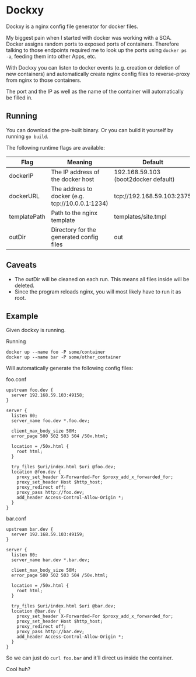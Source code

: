 # Dockxy

Dockxy is a nginx config file generator for docker files.

My biggest pain when I started with docker was working with a SOA.
Docker assigns random ports to exposed ports of containers. Therefore
talking to those endpoints required me to look up the ports using `docker ps -a`,
feeding them into other Apps, etc.

With Dockxy you can listen to docker events (e.g. creation or deletion of new
containers) and automatically create nginx config files to reverse-proxy from
nginx to those containers.

The port and the IP as well as the name of the container will automatically be
filled in.

## Running

You can download the pre-built binary. Or you can build it yourself by running
`go build`.

The following runtime flags are available:

Flag         | Meaning | Default
-------------|-------- | -------
dockerIP     | The IP address of the docker host                | 192.168.59.103 (boot2docker default)
dockerURL    | The address to docker (e.g. tcp://10.0.0.1:1234) | tcp://192.168.59.103:2375
templatePath | Path to the nginx template                       | templates/site.tmpl
outDir       | Directory for the generated config files         | out

## Caveats

* The outDir will be cleaned on each run. This means all files inside will be deleted.
* Since the program reloads nginx, you will most likely have to run it as root.

## Example

Given dockxy is running.

Running

```
docker up --name foo -P some/container
docker up --name bar -P some/other_container
```

Will automatically generate the following config files:

foo.conf


```
upstream foo.dev {
  server 192.168.59.103:49158;
}

server {
  listen 80;
  server_name foo.dev *.foo.dev;

  client_max_body_size 50M;
  error_page 500 502 503 504 /50x.html;

  location = /50x.html {
    root html;
  }

  try_files $uri/index.html $uri @foo.dev;
  location @foo.dev {
    proxy_set_header X-Forwarded-For $proxy_add_x_forwarded_for;
    proxy_set_header Host $http_host;
    proxy_redirect off;
    proxy_pass http://foo.dev;
    add_header Access-Control-Allow-Origin *;
  }
}
```

bar.conf

```
upstream bar.dev {
  server 192.168.59.103:49159;
}

server {
  listen 80;
  server_name bar.dev *.bar.dev;

  client_max_body_size 50M;
  error_page 500 502 503 504 /50x.html;

  location = /50x.html {
    root html;
  }

  try_files $uri/index.html $uri @bar.dev;
  location @bar.dev {
    proxy_set_header X-Forwarded-For $proxy_add_x_forwarded_for;
    proxy_set_header Host $http_host;
    proxy_redirect off;
    proxy_pass http://bar.dev;
    add_header Access-Control-Allow-Origin *;
  }
}
```

So we can just do `curl foo.bar` and it'll direct us inside the container.

Cool huh?
